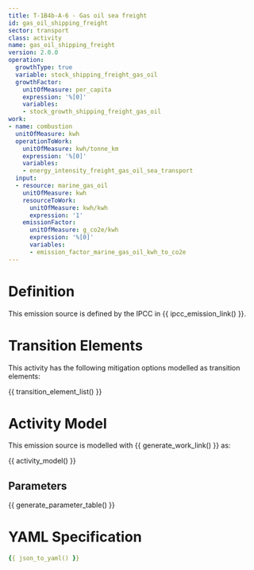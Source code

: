 ```yaml
---
title: T-1B4b-A-6 - Gas oil sea freight
id: gas_oil_shipping_freight
sector: transport
class: activity
name: gas_oil_shipping_freight
version: 2.0.0
operation:
  growthType: true
  variable: stock_shipping_freight_gas_oil
  growthFactor:
    unitOfMeasure: per_capita
    expression: '%[0]'
    variables:
    - stock_growth_shipping_freight_gas_oil
work:
- name: combustion
  unitOfMeasure: kwh
  operationToWork:
    unitOfMeasure: kwh/tonne_km
    expression: '%[0]'
    variables:
    - energy_intensity_freight_gas_oil_sea_transport
  input:
  - resource: marine_gas_oil
    unitOfMeasure: kwh
    resourceToWork:
      unitOfMeasure: kwh/kwh
      expression: '1'
    emissionFactor:
      unitOfMeasure: g_co2e/kwh
      expression: '%[0]'
      variables:
      - emission_factor_marine_gas_oil_kwh_to_co2e
---
```



# Definition
This emission source is defined by the IPCC in {{ ipcc_emission_link() }}.

# Transition Elements

This activity has the following mitigation options modelled as transition elements:

{{ transition_element_list() }}

# Activity Model
This emission source is modelled with {{ generate_work_link() }} as:

{{ activity_model() }}

## Parameters

{{ generate_parameter_table() }}

# YAML Specification

```yaml
{{ json_to_yaml() }}
```

